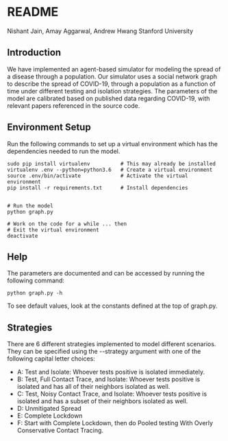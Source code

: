 # README

Nishant Jain, Amay Aggarwal, Andrew Hwang
Stanford University

## Introduction
We have implemented an agent-based simulator for modeling the spread of a disease through a population. Our simulator uses a social network graph to describe the spread of COVID-19, through a population as a function of time under different testing and isolation strategies. The parameters of the model are calibrated based on published data regarding COVID-19, with relevant papers referenced in the source code.

## Environment Setup
Run the following commands to set up a virtual environment which has the dependencies needed to run the model.

```
sudo pip install virtualenv          # This may already be installed
virtualenv .env --python=python3.6   # Create a virtual environment
source .env/bin/activate             # Activate the virtual environment
pip install -r requirements.txt      # Install dependencies


# Run the model
python graph.py

# Work on the code for a while ... then
# Exit the virtual environment
deactivate                           
```

## Help
The parameters are documented and can be accessed by running the following command:
```
python graph.py -h
```
To see default values, look at the constants defined at the top of graph.py.

## Strategies
There are 6 different strategies implemented to model different scenarios. They can be specified using the --strategy argument with one of the following capital letter choices:

* A: Test and Isolate: Whoever tests positive is isolated immediately.
* B: Test, Full Contact Trace, and Isolate: Whoever tests positive is isolated and has all of their neighbors isolated as well.
* C: Test, Noisy Contact Trace, and Isolate: Whoever tests positive is isolated and has a subset of their neighbors isolated as well.
* D: Unmitigated Spread
* E: Complete Lockdown
* F: Start with Complete Lockdown, then do Pooled testing With Overly Conservative Contact Tracing.

